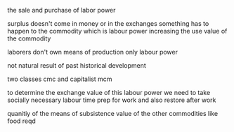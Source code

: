 the sale and purchase of labor power

surplus doesn't come in money or in the exchanges
something has to happen to the commodity which is labour power
increasing the use value of the commodity

laborers don't own means of production
only labour power

not natural
result of past historical development

two classes cmc and capitalist mcm

to determine the exchange value of this labour power we need to take socially necessary labour time prep for work and also restore after work

quanitiy of the means of subsistence
value of the other commodities like food reqd
